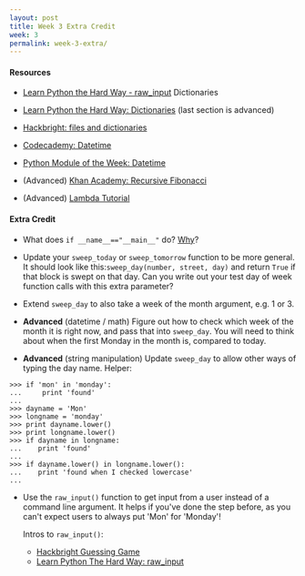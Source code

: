 ```yaml
---
layout: post
title: Week 3 Extra Credit
week: 3
permalink: week-3-extra/
---
```


#### Resources

* [Learn Python the Hard Way - raw_input](http://learnpythonthehardway.org/book/ex11.html)
Dictionaries
* [Learn Python the Hard Way: Dictionaries](http://learnpythonthehardway.org/book/ex39.html) (last section is advanced)
* [Hackbright: files and dictionaries](https://github.com/hackbrightacademy/Hackbright-Curriculum/tree/master/Exercise07)

* [Codecademy: Datetime](http://www.codecademy.com/courses/python-beginner-en-zFPOx/0/1)
* [Python Module of the Week: Datetime](http://pymotw.com/2/datetime/)

* (Advanced) [Khan Academy: Recursive Fibonacci](https://www.youtube.com/watch?v=urPVT1lymzU&index=18&list=PL36E7A2B75028A3D6)
* (Advanced) [Lambda Tutorial](http://pythonconquerstheuniverse.wordpress.com/2011/08/29/lambda_tutorial/)

#### Extra Credit

* What does `if __name__=="__main__"` do? [Why](http://stackoverflow.com/a/20158605/3508332)?


* Update your `sweep_today` or `sweep_tomorrow` function to be more general. It should look like this:`sweep_day(number, street, day)` and return `True` if that block is swept on that day. Can you write out your test day of week function calls with this extra parameter?

* Extend `sweep_day` to also take a week of the month argument, e.g. 1 or 3.

* **Advanced** (datetime / math) Figure out how to check which week of the month it is right now, and pass that into `sweep_day`. You will need to think about when the first Monday in the month is, compared to today.

* **Advanced** (string manipulation) Update `sweep_day` to allow other ways of typing the day name. Helper:

```
>>> if 'mon' in 'monday':
...     print 'found'
...
>>> dayname = 'Mon'
>>> longname = 'monday'
>>> print dayname.lower()
>>> print longname.lower()
>>> if dayname in longname:
...    print 'found'
...
>>> if dayname.lower() in longname.lower():
...    print 'found when I checked lowercase'
...

```

* Use the `raw_input()` function to get input from a user instead of a command line argument. It helps if you've done the step before, as you can't expect users to always put 'Mon' for 'Monday'!

  Intros to `raw_input()`:

  * [Hackbright Guessing Game](https://github.com/hackbrightacademy/Hackbright-Curriculum/tree/master/Exercise01)
  * [Learn Python The Hard Way: raw_input](http://learnpythonthehardway.org/book/ex11.html)
  